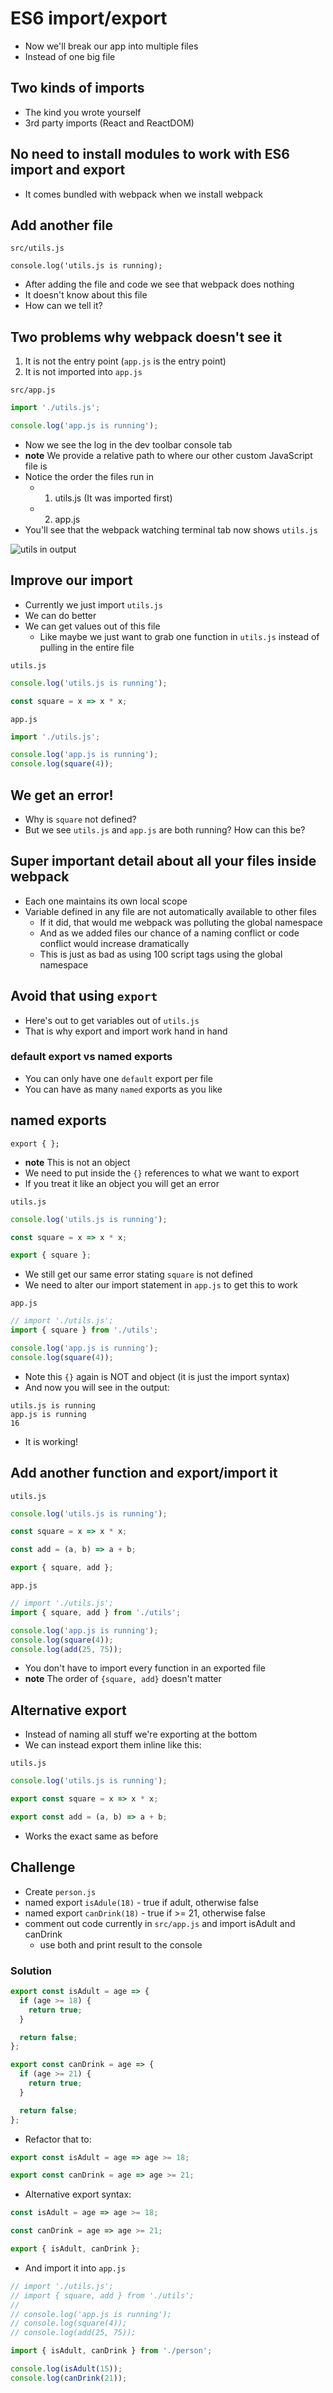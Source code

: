 # ES6 import/export
* Now we'll break our app into multiple files
* Instead of one big file

## Two kinds of imports
* The kind you wrote yourself
* 3rd party imports (React and ReactDOM)

## No need to install modules to work with ES6 import and export
* It comes bundled with webpack when we install webpack

## Add another file
`src/utils.js`

`console.log('utils.js is running);`

* After adding the file and code we see that webpack does nothing
* It doesn't know about this file
* How can we tell it?

## Two problems why webpack doesn't see it
1. It is not the entry point (`app.js` is the entry point)
2. It is not imported into `app.js`

`src/app.js`

```js
import './utils.js';

console.log('app.js is running');
```

* Now we see the log in the dev toolbar console tab
* **note** We provide a relative path to where our other custom JavaScript file is
* Notice the order the files run in
    - 1. utils.js (It was imported first)
    - 2. app.js
* You'll see that the webpack watching terminal tab now shows `utils.js`

![utils in output](https://i.imgur.com/SeRkwgJ.png)

## Improve our import
* Currently we just import `utils.js`
* We can do better
* We can get values out of this file
    - Like maybe we just want to grab one function in `utils.js` instead of pulling in the entire file

`utils.js`

```js
console.log('utils.js is running');

const square = x => x * x;
```

`app.js`

```js
import './utils.js';

console.log('app.js is running');
console.log(square(4));
```

## We get an error!
* Why is `square` not defined?
* But we see `utils.js` and `app.js` are both running? How can this be?

## Super important detail about all your files inside webpack
* Each one maintains its own local scope
* Variable defined in any file are not automatically available to other files
    - If it did, that would me webpack was polluting the global namespace
    - And as we added files our chance of a naming conflict or code conflict would increase dramatically
    - This is just as bad as using 100 script tags using the global namespace

## Avoid that using `export`
* Here's out to get variables out of `utils.js` 
* That is why export and import work hand in hand

### default export vs named exports
* You can only have one `default` export per file
* You can have as many `named` exports as you like

## named exports
`export { };`

* **note** This is not an object
* We need to put inside the `{}` references to what we want to export
* If you treat it like an object you will get an error

`utils.js`

```js
console.log('utils.js is running');

const square = x => x * x;

export { square };
```

* We still get our same error stating `square` is not defined
* We need to alter our import statement in `app.js` to get this to work

`app.js`

```js
// import './utils.js';
import { square } from './utils';

console.log('app.js is running');
console.log(square(4));
```

* Note this `{}` again is NOT and object (it is just the import syntax)
* And now you will see in the output:

```
utils.js is running
app.js is running
16
```

* It is working!

## Add another function and export/import it
`utils.js`

```js
console.log('utils.js is running');

const square = x => x * x;

const add = (a, b) => a + b;

export { square, add };
```

`app.js`

```js
// import './utils.js';
import { square, add } from './utils';

console.log('app.js is running');
console.log(square(4));
console.log(add(25, 75));
```

* You don't have to import every function in an exported file
* **note** The order of `{square, add}` doesn't matter

## Alternative export
* Instead of naming all stuff we're exporting at the bottom
* We can instead export them inline like this:

`utils.js`

```js
console.log('utils.js is running');

export const square = x => x * x;

export const add = (a, b) => a + b;
```

* Works the exact same as before

## Challenge
* Create `person.js`
* named export `isAdule(18)` - true if adult, otherwise false
* named export `canDrink(18)` - true if >= 21, otherwise false
* comment out code currently in `src/app.js` and import isAdult and canDrink
    - use both and print result to the console

### Solution
```js
export const isAdult = age => {
  if (age >= 18) {
    return true;
  }

  return false;
};

export const canDrink = age => {
  if (age >= 21) {
    return true;
  }

  return false;
};
```

* Refactor that to:

```js
export const isAdult = age => age >= 18;

export const canDrink = age => age >= 21;
```

* Alternative export syntax:

```js
const isAdult = age => age >= 18;

const canDrink = age => age >= 21;

export { isAdult, canDrink };
```

* And import it into `app.js`

```js
// import './utils.js';
// import { square, add } from './utils';
//
// console.log('app.js is running');
// console.log(square(4));
// console.log(add(25, 75));

import { isAdult, canDrink } from './person';

console.log(isAdult(15));
console.log(canDrink(21));
```


